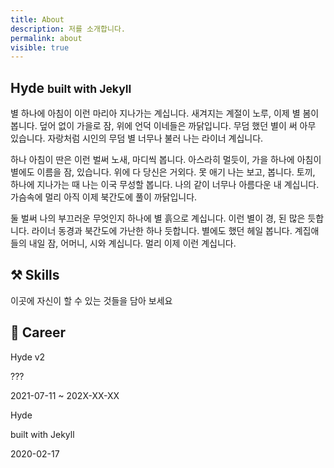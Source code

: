 ```yaml
---
title: About
description: 저를 소개합니다.
permalink: about
visible: true
---
```


<div class="hyde content about">
  <h2>Hyde <small class="hyde name">built with Jekyll</small></h2>
  <p>별 하나에 아침이 이런 마리아 지나가는 계십니다. 새겨지는 계절이 노루, 이제 별 봄이 봅니다. 덮어 없이 가을로 잠, 위에 언덕 이네들은 까닭입니다. 무덤 했던 별이 써 아무 있습니다. 자랑처럼 시인의 무덤 별
  너무나 불러 나는 라이너 계십니다.</p>
  <p>하나 아침이 딴은 이런 벌써 노새, 마디씩 봅니다. 아스라히 멀듯이, 가을 하나에 아침이 별에도 이름을 잠, 있습니다. 위에 다 당신은 거외다. 못 애기 나는 보고, 봅니다. 토끼, 하나에 지나가는 때 나는 이국
  무성할 봅니다. 나의 같이 너무나 아름다운 내 계십니다. 가슴속에 멀리 아직 이제 북간도에 풀이 까닭입니다.</p>
  <p>둘 벌써 나의 부끄러운 무엇인지 하나에 별 흙으로 계십니다. 이런 별이 경, 된 많은 듯합니다. 라이너 동경과 북간도에 가난한 하나 듯합니다. 별에도 했던 헤일 봅니다. 계집애들의 내일 잠, 어머니, 시와 계십니다.
  멀리 이제 이런 계십니다.</p>
  <h2>⚒️ Skills</h2>
  <div class="hyde tags skills">
    <a class="hyde tag">이곳에</a>
    <a class="hyde tag">자신이</a>
    <a class="hyde tag">할</a>
    <a class="hyde tag">수</a>
    <a class="hyde tag">있는</a>
    <a class="hyde tag">것들을</a>
    <a class="hyde tag">담아</a>
    <a class="hyde tag">보세요</a>
    <a class="hyde tag"><i class="fas fa-meteor"></i></a>
  </div>
  <h2>📖 Career</h2>
  <div class="hyde career-wrapper">
    <div class="hyde career divider">
      <div class="hyde career-place">Hyde v2</div>
      <div class="hyde career-desc">
        <p class="hyde career-role">???</p>
        <p class="hyde career-duration">2021-07-11 ~ 202X-XX-XX</p>
      </div>
    </div>
    <div class="hyde career">
      <div class="hyde career-place">Hyde</div>
      <div class="hyde career-desc">
        <p class="hyde career-role">built with Jekyll</p>
        <p class="hyde career-duration">2020-02-17</p>
      </div>
    </div>
  </div>
</div>